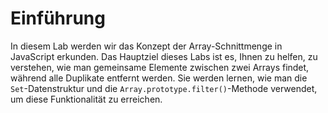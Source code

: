 # Einführung

In diesem Lab werden wir das Konzept der Array-Schnittmenge in JavaScript erkunden. Das Hauptziel dieses Labs ist es, Ihnen zu helfen, zu verstehen, wie man gemeinsame Elemente zwischen zwei Arrays findet, während alle Duplikate entfernt werden. Sie werden lernen, wie man die `Set`-Datenstruktur und die `Array.prototype.filter()`-Methode verwendet, um diese Funktionalität zu erreichen.
